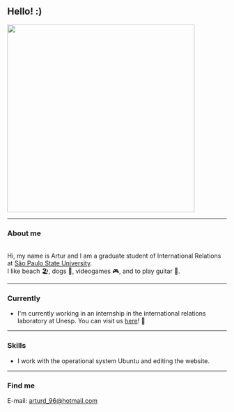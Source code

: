 ## Hello! :)

<img src="https://imagizer.imageshack.com/img922/7321/Hd9S36.jpg" width="430">

-----

### About me

<br>Hi, my name is Artur and I am a graduate student of International Relations at [São Paulo State University](https://www.international.unesp.br/).</br>
I like beach 🏖️, dogs 🐶,  videogames 🎮, and to play guitar 🎸.

-----

### Currently

- I'm currently working in an internship in the international relations laboratory at Unesp. You can visit us [here](https://labriunesp.org/)! 🙂

-----

### Skills

- I work with the operational system Ubuntu and editing the website.

-----

### Find me

E-mail: arturd_96@hotmail.com
